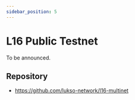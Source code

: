 ```yaml
---
sidebar_position: 5
---
```


# L16 Public Testnet

To be announced.

## Repository

- <https://github.com/lukso-network/l16-multinet>